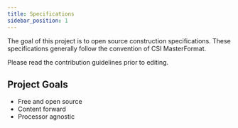```yaml
---
title: Specifications
sidebar_position: 1
---
```


The goal of this project is to open source construction specifications. These specifications generally follow the convention of CSI MasterFormat.

Please read the contribution guidelines prior to editing.
  
##  Project Goals 

- Free and open source
- Content forward
- Processor agnostic
